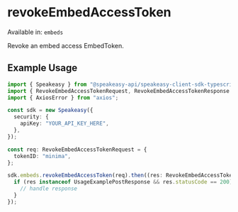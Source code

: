 # revokeEmbedAccessToken
Available in: `embeds`

Revoke an embed access EmbedToken.

## Example Usage
```typescript
import { Speakeasy } from "@speakeasy-api/speakeasy-client-sdk-typescript";
import { RevokeEmbedAccessTokenRequest, RevokeEmbedAccessTokenResponse } from "@speakeasy-api/speakeasy-client-sdk-typescript/dist/sdk/models/operations";
import { AxiosError } from "axios";

const sdk = new Speakeasy({
  security: {
    apiKey: "YOUR_API_KEY_HERE",
  },
});

const req: RevokeEmbedAccessTokenRequest = {
  tokenID: "minima",
};

sdk.embeds.revokeEmbedAccessToken(req).then((res: RevokeEmbedAccessTokenResponse | AxiosError) => {
  if (res instanceof UsageExamplePostResponse && res.statusCode == 200) {
    // handle response
  }
});
```